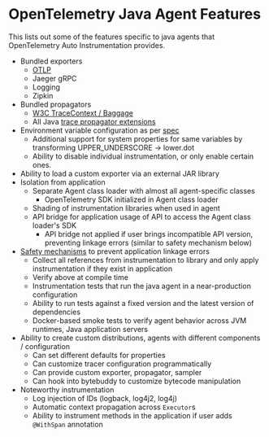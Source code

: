 # OpenTelemetry Java Agent Features

This lists out some of the features specific to java agents that OpenTelemetry Auto Instrumentation
provides.

- Bundled exporters
  - [OTLP](https://github.com/open-telemetry/opentelemetry-specification/blob/main/specification/protocol/otlp.md)
  - Jaeger gRPC
  - Logging
  - Zipkin
- Bundled propagators
  - [W3C TraceContext / Baggage](https://www.w3.org/TR/trace-context/)
  - All Java [trace propagator extensions](https://github.com/open-telemetry/opentelemetry-java/tree/main/extensions/trace-propagators)
- Environment variable configuration as per [spec](https://github.com/open-telemetry/opentelemetry-specification/blob/main/specification/sdk-environment-variables.md)
  - Additional support for system properties for same variables by transforming UPPER_UNDERSCORE -> lower.dot
  - Ability to disable individual instrumentation, or only enable certain ones.
- Ability to load a custom exporter via an external JAR library
- Isolation from application
  - Separate Agent class loader with almost all agent-specific classes
    - OpenTelemetry SDK initialized in Agent class loader
  - Shading of instrumentation libraries when used in agent
  - API bridge for application usage of API to access the Agent class loader's SDK
    - API bridge not applied if user brings incompatible API version, preventing linkage errors (similar to safety mechanism below)
- [Safety mechanisms](./safety-mechanisms.md) to prevent application linkage errors
  - Collect all references from instrumentation to library and only apply instrumentation if they exist in application
  - Verify above at compile time
  - Instrumentation tests that run the java agent in a near-production configuration
  - Ability to run tests against a fixed version and the latest version of dependencies
  - Docker-based smoke tests to verify agent behavior across JVM runtimes, Java application servers
- Ability to create custom distributions, agents with different components / configuration
  - Can set different defaults for properties
  - Can customize tracer configuration programmatically
  - Can provide custom exporter, propagator, sampler
  - Can hook into bytebuddy to customize bytecode manipulation
- Noteworthy instrumentation
  - Log injection of IDs (logback, log4j2, log4j)
  - Automatic context propagation across `Executor`s
  - Ability to instrument methods in the application if user adds `@WithSpan` annotation
